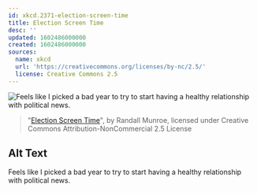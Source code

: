 ```yaml
---
id: xkcd.2371-election-screen-time
title: Election Screen Time
desc: ''
updated: 1602486000000
created: 1602486000000
sources:
  name: xkcd
  url: 'https://creativecommons.org/licenses/by-nc/2.5/'
  license: Creative Commons 2.5
---
```

![Feels like I picked a bad year to try to start having a healthy relationship with political news.](https://imgs.xkcd.com/comics/election_screen_time.png)
> "[Election Screen Time](https://xkcd.com/2371/)", by Randall Munroe, licensed under Creative Commons Attribution-NonCommercial 2.5 License

## Alt Text
Feels like I picked a bad year to try to start having a healthy relationship with political news.

